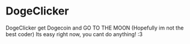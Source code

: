 # DogeClicker
DogeClicker get Dogecoin and GO TO THE MOON (Hopefully im not the best coder)
Its easy right now, you cant do anything! :3
